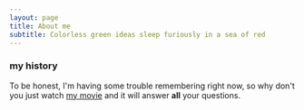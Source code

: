 ```yaml
---
layout: page
title: About me
subtitle: Colorless green ideas sleep furiously in a sea of red
---
```




### my history

To be honest, I'm having some trouble remembering right now, so why don't you just watch [my movie](http://en.wikipedia.org/wiki/The_Princess_Bride_%28film%29) and it will answer **all** your questions.
